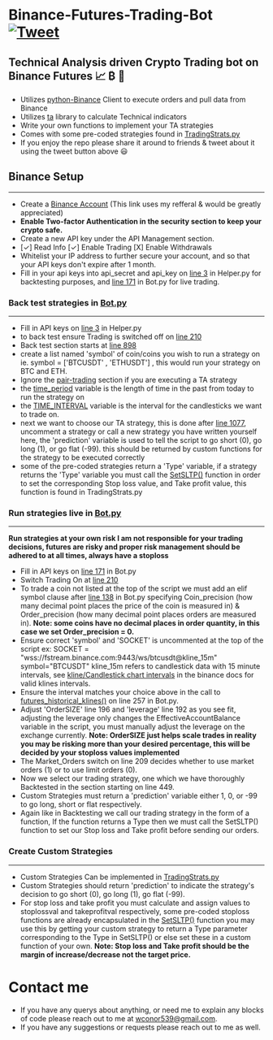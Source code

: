 # Binance-Futures-Trading-Bot [![Tweet](https://img.shields.io/twitter/url/http/shields.io.svg?style=social)](https://twitter.com/intent/tweet?text=Check%20out%20this%20free%20Binance%20Trading%20Bot%20I%20found%20on%20Github%20&url=https://github.com/conor19w/Binance-Futures-Trading-Bot&hashtags=Trading,Bot,Trading_Bot,Cryptocurrency_Trading_Bot,Crypto,Bitcoin,Ethereum,Cryptocurrency,Binance,DOGE,dogecoin)
## Technical Analysis driven Crypto Trading bot on Binance Futures 📈 ₿ 🚀
* Utilizes [python-Binance](https://python-binance.readthedocs.io/en/latest/) Client to execute orders and pull data from Binance
* Utilizes [ta](https://technical-analysis-library-in-python.readthedocs.io/en/latest/) library to calculate Technical indicators
* Write your own functions to implement your TA strategies
* Comes with some pre-coded strategies found in [TradingStrats.py](https://github.com/conor19w/Binance-Futures-Trading-Bot/blob/main/TradingStrats.py)
* If you enjoy the repo please share it around to friends & tweet about it using the tweet button above 😃

## Binance Setup
---
* Create a [Binance Account](https://accounts.binance.com/en/register?ref=UZBGCD6U) (This link uses my refferal & would be greatly appreciated)
* __Enable Two-factor Authentication in the security section to keep your crypto safe.__
* Create a new API key under the API Management section.
*  [✓] Read Info [✓] Enable Trading [X] Enable Withdrawals
* Whitelist your IP address to further secure your account, and so that your API keys don't expire after 1 month.
* Fill in your api keys into api_secret and api_key on [line 3](https://github.com/conor19w/Binance-Futures-Trading-Bot/blob/ce99ed94bba7a1b82385d3e504c41f2c82a342d3/Helper.py#L3) in Helper.py for backtesting purposes, and [line 171](https://github.com/conor19w/Binance-Futures-Trading-Bot/blob/ce99ed94bba7a1b82385d3e504c41f2c82a342d3/Bot.py#L171) in Bot.py for live trading.

### Back test strategies in [Bot.py](https://github.com/conor19w/Binance-Futures-Trading-Bot/blob/main/Bot.py)
---
* Fill in API keys on [line 3](https://github.com/conor19w/Binance-Futures-Trading-Bot/blob/ce99ed94bba7a1b82385d3e504c41f2c82a342d3/Helper.py#L3) in Helper.py
* to back test ensure Trading is switched off on [line 210](https://github.com/conor19w/Binance-Futures-Trading-Bot/blob/120baa9bb0b6f17d31daedb5769428b95ee3930e/Bot.py#L210)
* Back test section starts at [line 898](https://github.com/conor19w/Binance-Futures-Trading-Bot/blob/120baa9bb0b6f17d31daedb5769428b95ee3930e/Bot.py#L898)
* create a list named 'symbol' of coin/coins you wish to run a strategy on ie. symbol = ['BTCUSDT' , 'ETHUSDT'] , this would run your strategy on BTC and ETH.
* Ignore the [pair-trading](https://github.com/conor19w/Binance-Futures-Trading-Bot/blob/120baa9bb0b6f17d31daedb5769428b95ee3930e/Bot.py#L922) section if you are executing a TA strategy
* the [time_period](https://github.com/conor19w/Binance-Futures-Trading-Bot/blob/120baa9bb0b6f17d31daedb5769428b95ee3930e/Bot.py#L948) variable is the length of time in the past from today to run the strategy on
* the [TIME_INTERVAL](https://github.com/conor19w/Binance-Futures-Trading-Bot/blob/120baa9bb0b6f17d31daedb5769428b95ee3930e/Bot.py#L949) variable is the interval for the candlesticks we want to trade on.
* next we want to choose our TA strategy, this is done after [line 1077](https://github.com/conor19w/Binance-Futures-Trading-Bot/blob/120baa9bb0b6f17d31daedb5769428b95ee3930e/Bot.py#L1077), uncomment a strategy or call a new strategy you have written yourself here, the 'prediction' variable is used to tell the script to go short (0), go long (1), or go flat (-99). this should be returned by custom functions for the strategy to be executed correctly
* some of the pre-coded strategies return a 'Type' variable, if a strategy returns the 'Type' variable you must call the [SetSLTP()](https://github.com/conor19w/Binance-Futures-Trading-Bot/blob/120baa9bb0b6f17d31daedb5769428b95ee3930e/TradingStrats.py#L750) function in order to set the corresponding Stop loss value, and Take profit value, this function is found in TradingStrats.py
### Run strategies live in [Bot.py](https://github.com/conor19w/Binance-Futures-Trading-Bot/blob/main/Bot.py)
---
__Run strategies at your own risk I am not responsible for your trading decisions, futures are risky and proper risk management should be adhered to at all times, always have a stoploss__
* Fill in API keys on [line 171](https://github.com/conor19w/Binance-Futures-Trading-Bot/blob/ce99ed94bba7a1b82385d3e504c41f2c82a342d3/Bot.py#L171) in Bot.py
* Switch Trading On at [line 210](https://github.com/conor19w/Binance-Futures-Trading-Bot/blob/120baa9bb0b6f17d31daedb5769428b95ee3930e/Bot.py#L210)
* To trade a coin not listed at the top of the script we must add an elif symbol clause after [line 138](https://github.com/conor19w/Binance-Futures-Trading-Bot/blob/388680abb3688855ec2f03a23b56f6e7fc91b3d2/Bot.py#L138) in Bot.py specifying Coin_precision (how many decimal point places the price of the coin is measured in)
& Order_precision (how many decimal point places orders are measured in). __Note: some coins have no decimal places in order quantity, in this case we set Order_precision = 0.__
* Ensure correct 'symbol' and 'SOCKET' is uncommented at the top of the script ex:
SOCKET = "wss://fstream.binance.com:9443/ws/btcusdt@kline_15m"
symbol="BTCUSDT"
kline_15m refers to candlestick data with 15 minute intervals, see [kline/Candlestick chart intervals](https://binance-docs.github.io/apidocs/spot/en/#kline-candlestick-streams) in the binance docs for valid klines intervals.
* Ensure the interval matches your choice above in the call to [futures_historical_klines()](https://github.com/conor19w/Binance-Futures-Trading-Bot/blob/388680abb3688855ec2f03a23b56f6e7fc91b3d2/Bot.py#L257) on line 257 in Bot.py.
* Adjust 'OrderSIZE' line 196 and 'leverage' line 192 as you see fit, adjusting the leverage only changes the EffectiveAccountBalance variable in the script, you must manually adjust the leverage on the exchange currently. __Note: OrderSIZE just helps scale trades in reality you may be risking more than your desired percentage, this will be decided by your stoploss values implemented__
* The Market_Orders switch on line 209 decides whether to use market orders (1) or to use limit orders (0).
* Now we select our trading strategy, one which we have thoroughly Backtested in the section starting on line 449.
* Custom Strategies must return a 'prediction' variable either 1, 0, or -99 to go long, short or flat respectively. 
* Again like in Backtesting we call our trading strategy in the form of a function, If the function returns a Type then we must call the SetSLTP() function to set our Stop loss and Take profit before sending our orders.

### Create Custom Strategies
---
* Custom Strategies Can be implemented in [TradingStrats.py](https://github.com/conor19w/Binance-Futures-Trading-Bot/blob/main/TradingStrats.py)
* Custom Strategies should return 'prediction' to indicate the strategy's decision to go short (0), go long (1), go flat (-99).
* For stop loss and take profit you must calculate and assign values to stoplossval and takeprofitval respectively, some pre-coded stoploss functions are already encapsulated in the [SetSLTP()](https://github.com/conor19w/Binance-Futures-Trading-Bot/blob/120baa9bb0b6f17d31daedb5769428b95ee3930e/TradingStrats.py#L750) function you may use this by getting your custom strategy to return a Type parameter corresponding to the Type in SetSLTP() or else set these in a custom function of your own. 
__Note: Stop loss and Take profit should be the margin of increase/decrease not the target price.__

# Contact me
* If you have any querys about anything, or need me to explain any blocks of code please reach out to me at wconor539@gmail.com.
* If you have any suggestions or requests please reach out to me as well.
